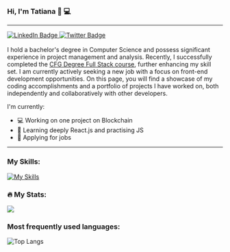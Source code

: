 ### Hi, I'm Tatiana 👋 💻

<hr>
<div id="badges">
  <a href="https://www.linkedin.com/in/tatiana-gurova-junsofteng/">
    <img src="https://img.shields.io/badge/LinkedIn-blue?style=for-the-badge&logo=linkedin&logoColor=white" alt="LinkedIn Badge"/>
  </a>
  <a href="https://www.hackerrank.com/tatiana_gurova_j?hr_r=1">
    <img src="https://img.shields.io/badge/HackerRank-success?style=for-the-badge&logo=hacker_rank&logoColor=white" alt="Twitter Badge"/>
  </a>
</div>
<br>
I hold a bachelor's degree in Computer Science and possess significant experience in project management and analysis. Recently, I successfully completed the <a href='[https://codefirstgirls.com/](https://codefirstgirls.com/courses/cfgdegree/#cfgdegreespec)'>CFG Degree Full Stack course</a>, further enhancing my skill set. I am currently actively seeking a new job with a focus on front-end development opportunities. On this page, you will find a showcase of my coding accomplishments and a portfolio of projects I have worked on, both independently and collaboratively with other developers.

I'm currently:

- 💻 Working on one project on Blockchain
- 📝 Learning deeply React.js and practising JS
- :briefcase: Applying for jobs

<hr>

### My Skills:
[![My Skills](https://skillicons.dev/icons?i=html,css,js,react,nodejs,express,mongodb,mysql,git,github,vscode,figma&theme=dark)](https://skillicons.dev)

### :fire: My Stats:
<a href="https://github.com/anuraghazra/github-readme-stats">
  <img align="center" src="https://github-readme-stats.vercel.app/api?username=gurtatiLND&theme=dark&show_icons=true&hide_border=true"/>
</a>
<br>

###  Most frequently used languages:
![Top Langs](https://github-readme-stats.vercel.app/api/top-langs/?username=gurtatiLND&layout=compact)
